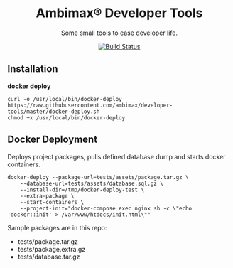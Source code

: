 <h1 align="center">Ambimax® Developer Tools</h1>

<p align="center">
  Some small tools to ease developer life.
</p>
<p align="center">
    <a href="https://travis-ci.org/ambimax/developer-tools"><img alt="Build Status" src="https://travis-ci.org/ambimax/developer-tools.svg?branch=master"></a>
</p>

## Installation

**docker deploy**

```
curl -o /usr/local/bin/docker-deploy https://raw.githubusercontent.com/ambimax/developer-tools/master/docker-deploy.sh
chmod +x /usr/local/bin/docker-deploy
```


## Docker Deployment

Deploys project packages, pulls defined database dump and starts docker containers.

```
docker-deploy --package-url=tests/assets/package.tar.gz \
    --database-url=tests/assets/database.sql.gz \
    --install-dir=/tmp/docker-deploy-test \
    --extra-package \
    --start-containers \
    --project-init="docker-compose exec nginx sh -c \"echo 'docker::init' > /var/www/htdocs/init.html\""
```

Sample packages are in this repo:
 - tests/package.tar.gz
 - tests/package.extra.gz
 - tests/database.tar.gz
 

